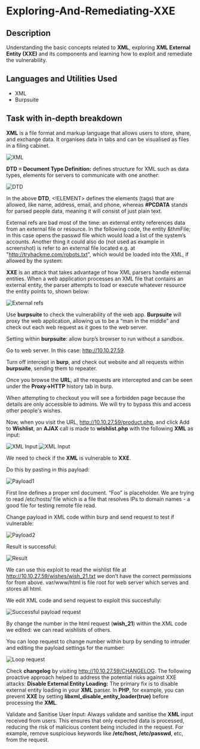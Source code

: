 # Exploring-And-Remediating-XXE

<h2>Description</h2>

Understanding the basic concepts related to **XML**, exploring **XML External Entity (XXE)** and its components and learning how to exploit and remediate the vulnerability.


<h2>Languages and Utilities Used</h2>

- XML
- Burpsuite


<h2>Task with in-depth breakdown</h2>

**XML** is a file format and markup language that allows users to store, share, and exchange data. It organises data in tabs and can be visualised as files in a filing cabinet.

<img src="https://i.imgur.com/YHGokdN.png" alt="XML"/>

**DTD = Document Type Definition:** defines structure for XML such as data types, elements for servers to communicate with one another: 

<img src="https://i.imgur.com/Hdyl9fP.png" alt="DTD"/>

In the above **DTD**, <!ELEMENT>  defines the elements (tags) that are allowed, like name, address, email, and phone, whereas **#PCDATA** stands for parsed people data, meaning it will consist of just plain text.

External refs are bad most of the time: an external entity references data from an external file or resource. In the following code, the entity &thmFile; in this case opens the passwd file which would load a list of the system’s accounts. Another thing it could also do (not used as example in screenshot) is refer to an external file located e.g. at "http://tryhackme.com/robots.txt", which would be loaded into the XML, if allowed by the system:

**XXE** is an attack that takes advantage of how XML parsers handle external entities. When a web application processes an XML file that contains an external entity, the parser attempts to load or execute whatever resource the entity points to, shown below:

<img src="https://i.imgur.com/vB6wdvC.png" alt="External refs"/>

Use **burpsuite** to check the vulnerability of the web app. **Burpsuite** will proxy the web application, allowing us to be a “man in the middle” and check out each web request as it goes to the web server.

Setting within **burpsuite**: allow burp’s browser to run without a sandbox.

Go to web server. In this case: http://10.10.27.59.

Turn off intercept in **burp**, and check out website and all requests within **burpsuite**, sending them to repeater.

Once you browse the **URL**, all the requests are intercepted and can be seen under the **Proxy->HTTP** history tab in burp.

When attempting to checkout you will see a forbidden page because the details are only accessible to admins. We will try to bypass this and access other people's wishes.

Now, when you visit the URL, http://10.10.27.59/product.php, and click Add to **Wishlist**, an **AJAX** call is made to **wishlist.php** with the following **XML** as input:

<img src="https://i.imgur.com/HukPFyy.png" alt="XML Input"/>

<img src="https://i.imgur.com/aSBP7ah.png" alt="XML Input"/>

We need to check if the **XML** is vulnerable to **XXE**.

Do this by pasting in this payload:

<img src="https://i.imgur.com/G5dxEYq.png" alt="Payload1"/>

First line defines a proper xml document. “Foo” is placeholder. We are trying to read /etc/hosts/ file which is a file that resolves IPs to domain names - a good file for testing remote file read.

Change payload in XML code within burp and send request to test if vulnerable:

<img src="https://i.imgur.com/Tq3tuTY.png" alt="Payload2"/>

Result is successful:

<img src="https://i.imgur.com/F41UjMq.png" alt="Result"/>

We can use this exploit to read the wishlist file at http://10.10.27.59/wishes/wish_21.txt we don’t have the correct permissions for from above. var/www/html is file root for web server which serves and stores all html.

We edit XML code and send request to exploit this succesfully:

<img src="https://i.imgur.com/bvIJAwm.png" alt="Successful payload request"/>

By change the number in the html request (**wish_21**) within the XML code we edited: we can read wishlists of others. 

You can loop request to change number within burp by sending to intruder and editing the payload settings for the number:

<img src="https://i.imgur.com/bHSQj3G.png" alt="Loop request"/>

Check **changelog** by visiting http://10.10.27.59/CHANGELOG. 
The following proactive approach helped to address the potential risks against XXE attacks:
**Disable External Entity Loading:** The primary fix is to disable external entity loading in your **XML** parser. In **PHP**, for example, you can prevent **XXE** by setting **libxml_disable_entity_loader(true)** before processing the **XML**.

Validate and Sanitise User Input: Always validate and sanitise the **XML** input received from users. This ensures that only expected data is processed, reducing the risk of malicious content being included in the request. For example, remove suspicious keywords like **/etc/host, /etc/passwd**, etc, from the request.
